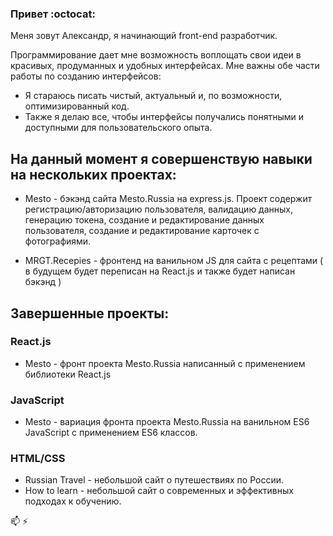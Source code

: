 ### Привет :octocat:

Меня зовут Александр, я начинающий front-end разработчик.

Программирование дает мне возможность воплощать свои идеи в 
красивых, продуманных и удобных интерфейсах.
Мне важны обе части работы по созданию интерфейсов:
  - Я стараюсь писать чистый, актуальный и, по возможности, оптимизированный код.
  - Также я делаю все, чтобы интерфейсы получались понятными и доступными для пользовательского опыта.

## На данный момент я совершенствую навыки на нескольких проектах:

- Mesto - бэкэнд сайта Mesto.Russia на express.js. Проект содержит регистрацию/авторизацию пользователя, валидацию данных, генерацию токена, создание и редактирование данных пользователя, создание и редактирование карточек с фотографиями.

- MRGT.Recepies - фронтенд на ванильном JS для сайта с рецептами ( в будущем будет переписан на React.js и также будет написан бэкэнд )   

## Завершенные проекты:

### React.js

- Mesto - фронт проекта Mesto.Russia написанный с применением библиотеки React.js

### JavaScript

- Mesto - вариация фронта проекта Mesto.Russia на ванильном ES6 JavaScript с применением ES6 классов.

### HTML/CSS

- Russian Travel - небольшой сайт о путешествиях по России.
- How to learn - небольшой сайт о современных и эффективных подходах к обучению.



📫
⚡
